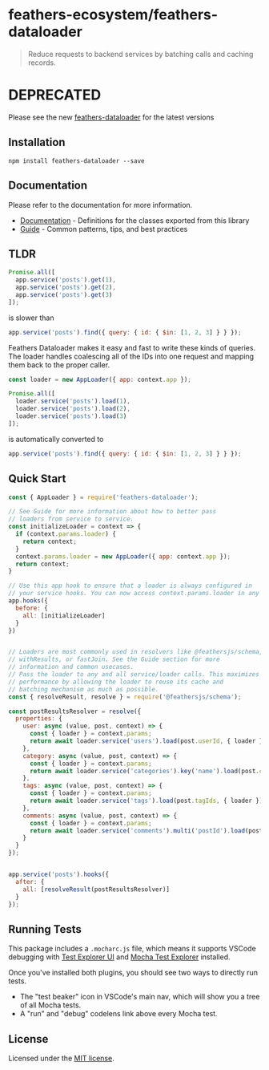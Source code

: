 # feathers-ecosystem/feathers-dataloader

> Reduce requests to backend services by batching calls and caching records.

# DEPRECATED
Please see the new [feathers-dataloader](https://github.com/feathersjs-ecosystem/dataloader) for the latest versions



## Installation

```
npm install feathers-dataloader --save
```

## Documentation

Please refer to the documentation for more information.
- [Documentation](./docs/index.md) - Definitions for the classes exported from this library
- [Guide](./docs/guide.md) - Common patterns, tips, and best practices

## TLDR

```js
Promise.all([
  app.service('posts').get(1),
  app.service('posts').get(2),
  app.service('posts').get(3)
]);
```

is slower than

```js
app.service('posts').find({ query: { id: { $in: [1, 2, 3] } } });
```

Feathers Dataloader makes it easy and fast to write these kinds of queries. The loader handles coalescing all of the IDs into one request and mapping them back to the proper caller.

```js
const loader = new AppLoader({ app: context.app });

Promise.all([
  loader.service('posts').load(1),
  loader.service('posts').load(2),
  loader.service('posts').load(3)
]);
```

is automatically converted to

```js
app.service('posts').find({ query: { id: { $in: [1, 2, 3] } } });
```


## Quick Start

```js
const { AppLoader } = require('feathers-dataloader');

// See Guide for more information about how to better pass
// loaders from service to service.
const initializeLoader = context => {
  if (context.params.loader) {
    return context;
  }
  context.params.loader = new AppLoader({ app: context.app });
  return context;
}

// Use this app hook to ensure that a loader is always configured in
// your service hooks. You can now access context.params.loader in any hook.
app.hooks({
  before: {
    all: [initializeLoader]
  }
})


// Loaders are most commonly used in resolvers like @feathersjs/schema,
// withResults, or fastJoin. See the Guide section for more
// information and common usecases.
// Pass the loader to any and all service/loader calls. This maximizes
// performance by allowing the loader to reuse its cache and
// batching mechanism as much as possible.
const { resolveResult, resolve } = require('@feathersjs/schema');

const postResultsResolver = resolve({
  properties: {
    user: async (value, post, context) => {
      const { loader } = context.params;
      return await loader.service('users').load(post.userId, { loader });
    },
    category: async (value, post, context) => {
      const { loader } = context.params;
      return await loader.service('categories').key('name').load(post.categoryName, { loader });
    },
    tags: async (value, post, context) => {
      const { loader } = context.params;
      return await loader.service('tags').load(post.tagIds, { loader });
    },
    comments: async (value, post, context) => {
      const { loader } = context.params;
      return await loader.service('comments').multi('postId').load(post.id, { loader });
    }
  }
});


app.service('posts').hooks({
  after: {
    all: [resolveResult(postResultsResolver)]
  }
});
```

## Running Tests

This package includes a `.mocharc.js` file, which means it supports VSCode debugging with [Test Explorer UI](https://marketplace.visualstudio.com/items?itemName=hbenl.vscode-test-explorer) and [Mocha Test Explorer](https://marketplace.visualstudio.com/items?itemName=hbenl.vscode-mocha-test-adapter) installed.

Once you've installed both plugins, you should see two ways to directly run tests.

- The "test beaker" icon in VSCode's main nav, which will show you a tree of all Mocha tests.
- A "run" and "debug" codelens link above every Mocha test.

## License

Licensed under the [MIT license](LICENSE).
